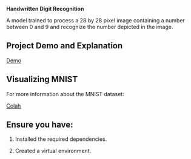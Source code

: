  **Handwritten Digit Recognition**

A model trained to process a 28 by 28 pixel image containing a number between 0 and 9 and recognize the number depicted in the image.



## Project Demo and Explanation


[Demo](https://youtu.be/FDHW3fUUX_c)


## Visualizing MNIST


For more information about the MNIST dataset:

[Colah](https://colah.github.io/posts/2014-10-Visualizing-MNIST/)


## Ensure you have:

   1.  Installed the required dependencies.

   
   2.  Created a virtual environment.
